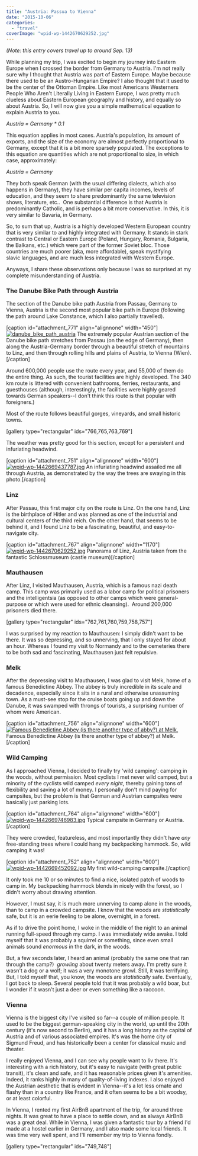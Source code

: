 ```yaml
---
title: "Austria: Passua to Vienna"
date: "2015-10-06"
categories:
  - "travel"
coverImage: "wpid-wp-1442670629252.jpg"
---
```


_(Note: this entry covers travel up to around Sep. 13)_

While planning my trip, I was excited to begin my journey into Eastern Europe when I crossed the border from Germany to Austria. I'm not really sure why I thought that Austria was part of Eastern Europe. Maybe because there used to be an Austro-Hungarian Empire? I also thought that it used to be the center of the Ottoman Empire. Like most Americans Westerners People Who Aren't Literally Living in Eastern Europe, I was pretty much clueless about Eastern European geography and history, and equally so about Austria. So, I will now give you a simple mathematical equation to explain Austria to you.

_Austria = Germany \* 0.1_

This equation applies in most cases. Austria's population, its amount of exports, and the size of the economy are almost perfectly proportional to Germany, except that it is a bit more sparsely populated. The exceptions to this equation are quantities which are not proportional to size, in which case, approximately:

_Austria = Germany_

They both speak German (with the usual differing dialects, which also happens in Germany), they have similar per capita incomes, levels of education, and they seem to share predominantly the same television shows, literature, etc..  One substantial difference is that Austria is predominantly Catholic, and is perhaps a bit more conservative. In this, it is very similar to Bavaria, in Germany.

So, to sum that up, Austria is a highly developed Western European country that is very similar to and highly integrated with Germany. It stands in stark contrast to Central or Eastern Europe (Poland, Hungary, Romania, Bulgaria, the Balkans, etc.) which were part of the former Soviet bloc. Those countries are much poorer (aka, more affordable), speak mystifying slavic languages, and are much less integrated with Western Europe.

Anyways, I share these observations only because I was so surprised at my complete misunderstanding of Austria.

### The Danube Bike Path through Austria

The section of the Danube bike path Austria from Passau, Germany to Vienna, Austria is the second most popular bike path in Europe (following the path around Lake Constance, which I also partially travelled).

\[caption id="attachment_771" align="alignnone" width="450"\][![danube_bike_path_austria](images/danube_bike_path_austria.jpeg)](/wp-content/uploads/2015/09/danube_bike_path_austria.jpeg) The extremely popular Austrian section of the Danube bike path stretches from Passau (on the edge of Germany), then along the Austria-Germany border through a beautiful stretch of mountains to Linz, and then through rolling hills and plains of Austria, to Vienna (Wien).\[/caption\]

Around 600,000 people use the route every year, and 55,000 of them do the entire thing. As such, the tourist facilities are highly developed. The 340 km route is littered with convenient bathrooms, ferries, restaurants, and guesthouses (although, interestingly, the facilities were highly geared towards German speakers--I don't think this route is that popular with foreigners.)

Most of the route follows beautiful gorges, vineyards, and small historic towns.



\[gallery type="rectangular" ids="766,765,763,769"\]

The weather was pretty good for this section, except for a persistent and infuriating headwind.

\[caption id="attachment_751" align="alignnone" width="600"\][![wpid-wp-1442669437787.jpg](images/wpid-wp-1442669437787-600x338.jpg)](/wp-content/uploads/2015/09/wpid-wp-1442669437787.jpg) An infuriating headwind assailed me all through Austria, as demonstrated by the way the trees are swaying in this photo.\[/caption\]

### Linz

After Passau, this first major city on the route is Linz. On the one hand, Linz is the birthplace of Hitler and was planned as one of the industrial and cultural centers of the third reich. On the other hand, that seems to be behind it, and I found Linz to be a fascinating, beautiful, and easy-to-navigate city.

\[caption id="attachment_767" align="alignnone" width="1170"\][![wpid-wp-1442670629252.jpg](images/wpid-wp-1442670629252-2048x615.jpg)](/wp-content/uploads/2015/09/wpid-wp-1442670629252.jpg) Panorama of Linz, Austria taken from the fantastic Schlossmuseum (castle museum)\[/caption\]

### Mauthausen

After Linz, I visited Mauthausen, Austria, which is a famous nazi death camp. This camp was primarily used as a labor camp for political prisoners and the intelligentsia (as opposed to other camps which were general-purpose or which were used for ethnic cleansing).  Around 200,000 prisoners died there.

\[gallery type="rectangular" ids="762,761,760,759,758,757"\]

I was surprised by my reaction to Mauthausen: I simply didn't want to be there. It was so depressing, and so unnerving, that I only stayed for about an hour. Whereas I found my visit to Normandy and to the cemeteries there to be both sad and fascinating, Mauthausen just felt repulsive.

### Melk

After the depressing visit to Mauthausen, I was glad to visit Melk, home of a famous Benedictine Abbey. The abbey is truly incredible in its scale and decadence, especially since it sits in a rural and otherwise unassuming town. As a must-see stop for the cruise boats going up and down the Danube, it was swamped with throngs of tourists, a surprising number of whom were American.

\[caption id="attachment_756" align="alignnone" width="600"\][![Famous Benedictine Abbey (is there another type of abby?) at Melk.](images/wpid-wp-1442669539990-600x338.jpg)](/wp-content/uploads/2015/09/wpid-wp-1442669539990.jpg) Famous Benedictine Abbey (is there another type of abbey?) at Melk.\[/caption\]

### Wild Camping

As I approached Vienna, I decided to finally try 'wild camping': camping in the woods, without permission. Most cyclists I met never wild camped, but a minority of the cyclists wild camped *every night*, thereby gaining tons of flexibility and saving a lot of money. I personally don't mind paying for campsites, but the problem is that German and Austrian campsites were basically just parking lots.

\[caption id="attachment_764" align="alignnone" width="600"\][![wpid-wp-1442669746983.jpg](images/wpid-wp-1442669746983-600x278.jpg)](/wp-content/uploads/2015/09/wpid-wp-1442669746983.jpg) Typical campsite in Germany or Austria.\[/caption\]

They were crowded, featureless, and most importantly they didn't have *any* free-standing trees where I could hang my backpacking hammock. So, wild camping it was!

\[caption id="attachment_752" align="alignnone" width="600"\][![wpid-wp-1442669452092.jpg](images/wpid-wp-1442669452092-600x450.jpg)](/wp-content/uploads/2015/09/wpid-wp-1442669452092.jpg) My first wild-camping campsite.\[/caption\]

It only took me 10 or so minutes to find a nice, isolated patch of woods to camp in. My backpacking hammock blends in nicely with the forest, so I didn't worry about drawing attention.

However, I must say, it is much more unnerving to camp alone in the woods, than to camp in a crowded campsite. I know that the woods are *statistically* safe, but it is an eerie feeling to be alone, overnight, in a forest.

As if to drive the point home, I woke in the middle of the night to an animal running full-speed through my camp. I was immediately wide awake. I told myself that it was probably a squirrel or something, since even small animals sound *enormous* in the dark, in the woods.

But, a few seconds later, I heard an animal (probably the same one that ran through the camp?)  *growling* about twenty meters away. I'm pretty sure it wasn't a dog or a wolf; it was a very monotone growl. Still, it was terrifying. But, I told myself that, you know, the woods are *statistically* safe. Eventually, I got back to sleep. Several people told that it was probably a wild boar, but I wonder if it wasn't just a deer or even something like a raccoon.

### Vienna

Vienna is the biggest city I've visited so far--a couple of million people. It used to be the biggest german-speaking city in the world, up until the 20th century (it's now second to Berlin), and it has a long history as the capital of Austria and of various associated empires. It's was the home city of Sigmund Freud, and has historically been a center for classical music and theater.

I really enjoyed Vienna, and I can see why people want to liv there. It's interesting with a rich history, but it's easy to navigate (with great public transit), it's clean and safe, and it has reasonable prices given it's amenities. Indeed, it ranks highly in many of quality-of-living indexes. I also enjoyed the Austrian aesthetic that is evident in Vienna--it's a lot less ornate and flashy than in a country like France, and it often seems to be a bit woodsy, or at least colorful.

In Vienna, I rented my first AirBnB apartment of the trip, for around three nights. It was great to have a place to settle down, and as always AirBnB was a great deal. While in Vienna, I was given a fantastic tour by a friend I'd made at a hostel earlier in Germany, and I also made some local friends. It was time very well spent, and I'll remember my trip to Vienna fondly.

\[gallery type="rectangular" ids="749,748"\]
